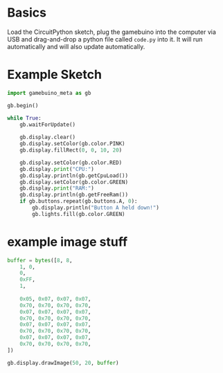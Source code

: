 # Basics

Load the CircuitPython sketch, plug the gamebuino into the computer via USB and drag-and-drop a python file called `code.py` into it. It will run automatically and will also update automatically.

# Example Sketch

```py
import gamebuino_meta as gb

gb.begin()

while True:
    gb.waitForUpdate()
	
    gb.display.clear()
    gb.display.setColor(gb.color.PINK)
    gb.display.fillRect(0, 0, 10, 20)

    gb.display.setColor(gb.color.RED)
    gb.display.print("CPU:")
    gb.display.println(gb.getCpuLoad())
    gb.display.setColor(gb.color.GREEN)
    gb.display.print("RAM:")
    gb.display.println(gb.getFreeRam())
    if gb.buttons.repeat(gb.buttons.A, 0):
        gb.display.println("Button A held down!")
        gb.lights.fill(gb.color.GREEN)
```

# example image stuff

```py
buffer = bytes([8, 8,
    1, 0,
    0,
    0xFF,
    1,
    
    0x05, 0x07, 0x07, 0x07,
    0x70, 0x70, 0x70, 0x70,
    0x07, 0x07, 0x07, 0x07,
    0x70, 0x70, 0x70, 0x70,
    0x07, 0x07, 0x07, 0x07,
    0x70, 0x70, 0x70, 0x70,
    0x07, 0x07, 0x07, 0x07,
    0x70, 0x70, 0x70, 0x70,
])

gb.display.drawImage(50, 20, buffer)
```
